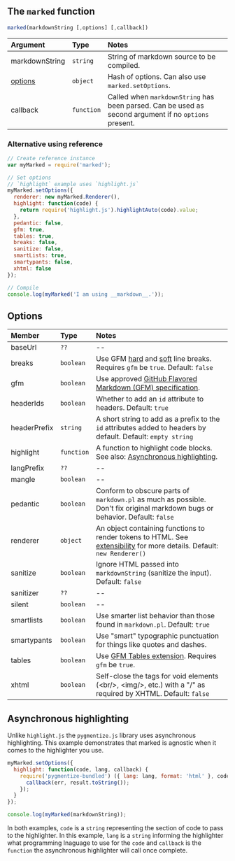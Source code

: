 ## The `marked` function

```js
marked(markdownString [,options] [,callback])
```

|Argument              |Type         |Notes                                                                                                |
|:---------------------|:------------|:----------------------------------------------------------------------------------------------------|
|markdownString        |`string`     |String of markdown source to be compiled.                                                            |
|<a href="#options">options</a>|`object`|Hash of options. Can also use `marked.setOptions`.                                                |
|callback              |`function`   |Called when `markdownString` has been parsed. Can be used as second argument if no `options` present.|

### Alternative using reference

```js
// Create reference instance
var myMarked = require('marked');

// Set options
// `highlight` example uses `highlight.js`
myMarked.setOptions({
  renderer: new myMarked.Renderer(),
  highlight: function(code) {
    return require('highlight.js').highlightAuto(code).value;
  },
  pedantic: false,
  gfm: true,
  tables: true,
  breaks: false,
  sanitize: false,
  smartLists: true,
  smartypants: false,
  xhtml: false
});

// Compile
console.log(myMarked('I am using __markdown__.'));
```

<h2 id="options">Options</h2>

|Member      |Type      |Notes                                                                                                                        |
|:-----------|:---------|:----------------------------------------------------------------------------------------------------------------------------|
|baseUrl     |`??`      |--                                                                                                                           |  
|breaks      |`boolean` |Use GFM [hard](https://github.github.com/gfm/#hard-line-breaks) and [soft](https://github.github.com/gfm/#soft-line-breaks) line breaks. Requires `gfm` be `true`. Default: `false`|
|gfm         |`boolean` |Use approved [GitHub Flavored Markdown (GFM) specification](https://github.github.com/gfm/).                                 |
|headerIds   |`boolean` |Whether to add an `id` attribute to headers. Default: `true`                                                                 |
|headerPrefix|`string`  |A short string to add as a prefix to the `id` attributes added to headers by default. Default: `empty string`                |
|highlight   |`function`|A function to highlight code blocks. See also: <a href="#highlight">Asynchronous highlighting</a>.                           |
|langPrefix  |`??`      |--
|mangle      |`boolean` |--
|pedantic    |`boolean` |Conform to obscure parts of `markdown.pl` as much as possible. Don't fix original markdown bugs or behavior. Default: `false`|
|renderer    |`object`  |An object containing functions to render tokens to HTML. See [extensibility](https://github.com/markedjs/marked/blob/master/docs/USING_PRO.md) for more details. Default: `new Renderer()`|
|sanitize    |`boolean` |Ignore HTML passed into `markdownString` (sanitize the input). Default: `false`                                              |
|sanitizer   |`??`      |--
|silent      |`boolean` |--
|smartlists  |`boolean` |Use smarter list behavior than those found in `markdown.pl`. Default: `true`                                                 |
|smartypants |`boolean` |Use "smart" typographic punctuation for things like quotes and dashes.                                                       |
|tables      |`boolean` |Use [GFM Tables extension](https://github.github.com/gfm/#tables-extension-). Requires `gfm` be `true`.                      |
|xhtml       |`boolean` |Self-close the tags for void elements (&lt;br/&gt;, &lt;img/&gt;, etc.) with a "/" as required by XHTML. Default: `false`    |

<h2 id="highlight">Asynchronous highlighting</h2>

Unlike `highlight.js` the `pygmentize.js` library uses asynchronous highlighting. This example demonstrates that marked is agnostic when it comes to the highlighter you use.

```js
myMarked.setOptions({
  highlight: function(code, lang, callback) {
    require('pygmentize-bundled') ({ lang: lang, format: 'html' }, code, function (err, result) {
      callback(err, result.toString());
    });
  }
});

console.log(myMarked(markdownString));
```

In both examples, `code` is a `string` representing the section of code to pass to the highlighter. In this example, `lang` is a `string` informing the highlighter what programming lnaguage to use for the `code` and `callback` is the `function` the asynchronous highlighter will call once complete.
